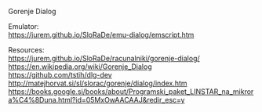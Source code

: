 Gorenje Dialog  


Emulator:  
https://jurem.github.io/SloRaDe/emu-dialog/emscript.htm  

Resources:  
https://jurem.github.io/SloRaDe/racunalniki/gorenje-dialog/  
https://en.wikipedia.org/wiki/Gorenje_Dialog  
https://github.com/tstih/dlg-dev  
http://matejhorvat.si/sl/slorac/gorenje/dialog/index.htm  
https://books.google.si/books/about/Programski_paket_LINSTAR_na_mikrora%C4%8Duna.html?id=05MxOwAACAAJ&redir_esc=y  
